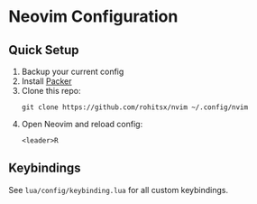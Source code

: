 # Neovim Configuration

## Quick Setup

1. Backup your current config
2. Install [Packer](https://github.com/wbthomason/packer.nvim)
3. Clone this repo:
   ```
   git clone https://github.com/rohitsx/nvim ~/.config/nvim
   ```
4. Open Neovim and reload config:
   ```
   <leader>R
   ```

## Keybindings

See `lua/config/keybinding.lua` for all custom keybindings.

